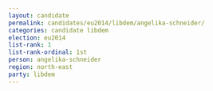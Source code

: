 ```yaml
---
layout: candidate
permalink: candidates/eu2014/libdem/angelika-schneider/
categories: candidate libdem
election: eu2014
list-rank: 1
list-rank-ordinal: 1st
person: angelika-schneider
region: north-east
party: libdem
---
```

